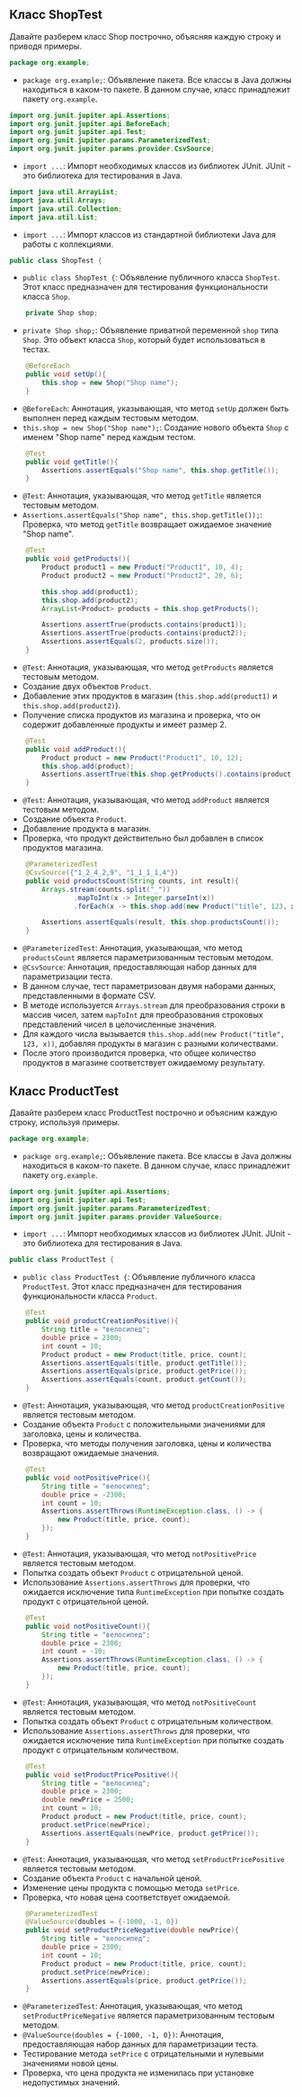 ## Класс ShopTest

Давайте разберем класс Shop построчно, объясняя каждую строку и приводя примеры.

```java
package org.example;
```
- `package org.example;`: Объявление пакета. Все классы в Java должны находиться в каком-то пакете. В данном случае, класс принадлежит пакету `org.example`.

```java
import org.junit.jupiter.api.Assertions;
import org.junit.jupiter.api.BeforeEach;
import org.junit.jupiter.api.Test;
import org.junit.jupiter.params.ParameterizedTest;
import org.junit.jupiter.params.provider.CsvSource;
```
- `import ...`: Импорт необходимых классов из библиотек JUnit. JUnit - это библиотека для тестирования в Java.

```java
import java.util.ArrayList;
import java.util.Arrays;
import java.util.Collection;
import java.util.List;
```
- `import ...`: Импорт классов из стандартной библиотеки Java для работы с коллекциями.

```java
public class ShopTest {
```
- `public class ShopTest {`: Объявление публичного класса `ShopTest`. Этот класс предназначен для тестирования функциональности класса `Shop`.

```java
    private Shop shop;
```
- `private Shop shop;`: Объявление приватной переменной `shop` типа `Shop`. Это объект класса `Shop`, который будет использоваться в тестах.

```java
    @BeforeEach
    public void setUp(){
        this.shop = new Shop("Shop name");
    }
```
- `@BeforeEach`: Аннотация, указывающая, что метод `setUp` должен быть выполнен перед каждым тестовым методом.
- `this.shop = new Shop("Shop name");`: Создание нового объекта `Shop` с именем "Shop name" перед каждым тестом.

```java
    @Test
    public void getTitle(){
        Assertions.assertEquals("Shop name", this.shop.getTitle());
    }
```
- `@Test`: Аннотация, указывающая, что метод `getTitle` является тестовым методом.
- `Assertions.assertEquals("Shop name", this.shop.getTitle());`: Проверка, что метод `getTitle` возвращает ожидаемое значение "Shop name".

```java
    @Test
    public void getProducts(){
        Product product1 = new Product("Product1", 10, 4);
        Product product2 = new Product("Product2", 20, 6);

        this.shop.add(product1);
        this.shop.add(product2);
        ArrayList<Product> products = this.shop.getProducts();

        Assertions.assertTrue(products.contains(product1));
        Assertions.assertTrue(products.contains(product2));
        Assertions.assertEquals(2, products.size());
    }
```
- `@Test`: Аннотация, указывающая, что метод `getProducts` является тестовым методом.
- Создание двух объектов `Product`.
- Добавление этих продуктов в магазин (`this.shop.add(product1)` и `this.shop.add(product2)`).
- Получение списка продуктов из магазина и проверка, что он содержит добавленные продукты и имеет размер 2.

```java
    @Test
    public void addProduct(){
        Product product = new Product("Product1", 10, 12);
        this.shop.add(product);
        Assertions.assertTrue(this.shop.getProducts().contains(product));
    }
```
- `@Test`: Аннотация, указывающая, что метод `addProduct` является тестовым методом.
- Создание объекта `Product`.
- Добавление продукта в магазин.
- Проверка, что продукт действительно был добавлен в список продуктов магазина.

```java
    @ParameterizedTest
    @CsvSource({"1_2_4_2,9", "1_1_1_1,4"})
    public void productsCount(String counts, int result){
        Arrays.stream(counts.split("_"))
                .mapToInt(x -> Integer.parseInt(x))
                .forEach(x -> this.shop.add(new Product("title", 123, x)));

        Assertions.assertEquals(result, this.shop.productsCount());
    }
```
- `@ParameterizedTest`: Аннотация, указывающая, что метод `productsCount` является параметризованным тестовым методом.
- `@CsvSource`: Аннотация, предоставляющая набор данных для параметризации теста.
- В данном случае, тест параметризован двумя наборами данных, представленными в формате CSV.
- В методе используется `Arrays.stream` для преобразования строки в массив чисел, затем `mapToInt` для преобразования строковых представлений чисел в целочисленные значения.
- Для каждого числа вызывается `this.shop.add(new Product("title", 123, x))`, добавляя продукты в магазин с разными количествами.
- После этого производится проверка, что общее количество продуктов в магазине соответствует ожидаемому результату.

## Класс ProductTest

Давайте разберем класс ProductTest построчно и объясним каждую строку, используя примеры.

```java
package org.example;
```
- `package org.example;`: Объявление пакета. Все классы в Java должны находиться в каком-то пакете. В данном случае, класс принадлежит пакету `org.example`.

```java
import org.junit.jupiter.api.Assertions;
import org.junit.jupiter.api.Test;
import org.junit.jupiter.params.ParameterizedTest;
import org.junit.jupiter.params.provider.ValueSource;
```
- `import ...`: Импорт необходимых классов из библиотек JUnit. JUnit - это библиотека для тестирования в Java.

```java
public class ProductTest {
```
- `public class ProductTest {`: Объявление публичного класса `ProductTest`. Этот класс предназначен для тестирования функциональности класса `Product`.

```java
    @Test
    public void productCreationPositive(){
        String title = "велосипед";
        double price = 2300;
        int count = 10;
        Product product = new Product(title, price, count);
        Assertions.assertEquals(title, product.getTitle());
        Assertions.assertEquals(price, product.getPrice());
        Assertions.assertEquals(count, product.getCount());
    }
```
- `@Test`: Аннотация, указывающая, что метод `productCreationPositive` является тестовым методом.
- Создание объекта `Product` с положительными значениями для заголовка, цены и количества.
- Проверка, что методы получения заголовка, цены и количества возвращают ожидаемые значения.

```java
    @Test
    public void notPositivePrice(){
        String title = "велосипед";
        double price = -2300;
        int count = 10;
        Assertions.assertThrows(RuntimeException.class, () -> {
            new Product(title, price, count);
        });
    }
```
- `@Test`: Аннотация, указывающая, что метод `notPositivePrice` является тестовым методом.
- Попытка создать объект `Product` с отрицательной ценой.
- Использование `Assertions.assertThrows` для проверки, что ожидается исключение типа `RuntimeException` при попытке создать продукт с отрицательной ценой.

```java
    @Test
    public void notPositiveCount(){
        String title = "велосипед";
        double price = 2300;
        int count = -10;
        Assertions.assertThrows(RuntimeException.class, () -> {
            new Product(title, price, count);
        });
    }
```
- `@Test`: Аннотация, указывающая, что метод `notPositiveCount` является тестовым методом.
- Попытка создать объект `Product` с отрицательным количеством.
- Использование `Assertions.assertThrows` для проверки, что ожидается исключение типа `RuntimeException` при попытке создать продукт с отрицательным количеством.

```java
    @Test
    public void setProductPricePositive(){
        String title = "велосипед";
        double price = 2300;
        double newPrice = 2500;
        int count = 10;
        Product product = new Product(title, price, count);
        product.setPrice(newPrice);
        Assertions.assertEquals(newPrice, product.getPrice());
    }
```
- `@Test`: Аннотация, указывающая, что метод `setProductPricePositive` является тестовым методом.
- Создание объекта `Product` с начальной ценой.
- Изменение цены продукта с помощью метода `setPrice`.
- Проверка, что новая цена соответствует ожидаемой.

```java
    @ParameterizedTest
    @ValueSource(doubles = {-1000, -1, 0})
    public void setProductPriceNegative(double newPrice){
        String title = "велосипед";
        double price = 2300;
        int count = 10;
        Product product = new Product(title, price, count);
        product.setPrice(newPrice);
        Assertions.assertEquals(price, product.getPrice());
    }
```
- `@ParameterizedTest`: Аннотация, указывающая, что метод `setProductPriceNegative` является параметризованным тестовым методом.
- `@ValueSource(doubles = {-1000, -1, 0})`: Аннотация, предоставляющая набор данных для параметризации теста.
- Тестирование метода `setPrice` с отрицательными и нулевыми значениями новой цены.
- Проверка, что цена продукта не изменилась при установке недопустимых значений.